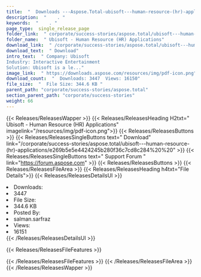 ```yaml
---
title:  "  Downloads ---Aspose.Total-ubisoft---human-resource-(hr)-applications . " 
description:  "    . " 
keywords:  "    . " 
page_type:  single_release_page
folder_link:  " corporate/success-stories/aspose.total/ubisoft---human-resource-(hr)-applications/"
folder_name:  " Ubisoft - Human Resource (HR) Applications"
download_link:  " /corporate/success-stories/aspose.total/ubisoft---human-resource-(hr)-applications/e269b5e5e4424245b280f36c7cd8c284"
download_text:  " Download"
intro_text:  " Company: Ubisoft
Industry: Interactive Entertainment
Solution: Ubisoft is a le..."
image_link:  " https://downloads.aspose.com/resources/img/pdf-icon.png"
download_count:  "  Downloads: 3447  Views: 16150"
file_size:  "  File Size: 344.6 KB "
parent_path: "corporate/success-stories/aspose.total"
section_parent_path: "corporate/success-stories"
weight: 66 
---
```


{{< Releases/ReleasesWapper >}}
  {{< Releases/ReleasesHeading H2txt=" Ubisoft - Human Resource (HR) Applications" imagelink="/resources/img/pdf-icon.png">}}
  {{< Releases/ReleasesButtons >}}
    {{< Releases/ReleasesSingleButtons text=" Download" link="/corporate/success-stories/aspose.total/ubisoft---human-resource-(hr)-applications/e269b5e5e4424245b280f36c7cd8c284%20%20" >}}
    {{< Releases/ReleasesSingleButtons text=" Support Forum " link="https://forum.aspose.com" >}}
  {{< Releases/ReleasesButtons >}}
  {{< Releases/ReleasesFileArea >}}
    {{< Releases/ReleasesHeading h4txt="File Details">}}
    {{< Releases/ReleasesDetailsUl >}}
             <li>Downloads:</li><li>3447</li><li>File Size:</li><li>344.6 KB</li><li>Posted By:</li><li>salman.sarfraz</li><li>Views:</li><li>16151</li>
    {{< /Releases/ReleasesDetailsUl >}}

  {{< Releases/ReleasesFileFeatures >}}
      
  {{< /Releases/ReleasesFileFeatures >}}
 {{< /Releases/ReleasesFileArea >}}
{{< /Releases/ReleasesWapper >}}


